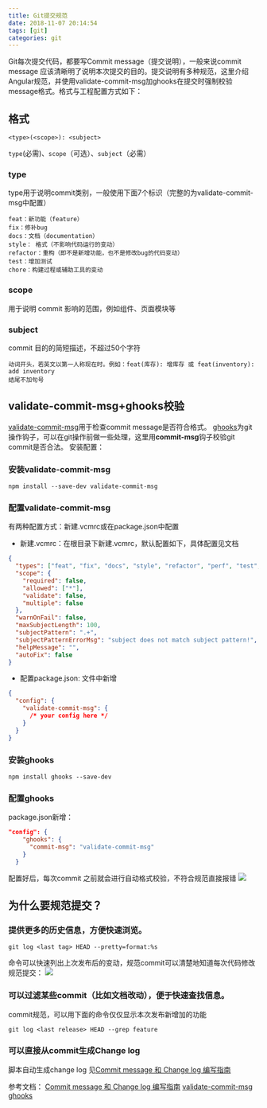 ```yaml
---
title: Git提交规范
date: 2018-11-07 20:14:54
tags: [git]
categories: git
---
```

Git每次提交代码，都要写Commit message（提交说明），一般来说commit message 应该清晰明了说明本次提交的目的。提交说明有多种规范，这里介绍Angular规范，并使用validate-commit-msg加ghooks在提交时强制校验message格式。格式与工程配置方式如下：

## 格式
```text
<type>(<scope>): <subject>
```
`type`(必需)、`scope`（可选）、`subject`（必需）
### **type**
type用于说明commit类别，一般使用下面7个标识（完整的为validate-commit-msg中配置）
```text
feat：新功能（feature）
fix：修补bug
docs：文档（documentation）
style： 格式（不影响代码运行的变动）
refactor：重构（即不是新增功能，也不是修改bug的代码变动）
test：增加测试
chore：构建过程或辅助工具的变动
```
### **scope**
用于说明 commit 影响的范围，例如组件、页面模块等
### **subject**
commit 目的的简短描述，不超过50个字符
```doc
动词开头，若英文以第一人称现在时。例如：feat(库存): 增库存 或 feat(inventory): add inventory
结尾不加句号
```
## **validate-commit-msg**+**ghooks**校验
[validate-commit-msg](https://github.com/conventional-changelog-archived-repos/validate-commit-msg)用于检查commit message是否符合格式。
[ghooks](https://www.npmjs.com/package/ghooks)为git 操作钩子，可以在git操作前做一些处理，这里用**commit-msg**钩子校验git commit是否合法。
安装配置：
### 安装validate-commit-msg
```
npm install --save-dev validate-commit-msg
```
### 配置validate-commit-msg
有两种配置方式：新建.vcmrc或在package.json中配置
 - 新建.vcmrc：在根目录下新建.vcmrc，默认配置如下，具体配置见文档
```json
{
  "types": ["feat", "fix", "docs", "style", "refactor", "perf", "test", "build", "ci", "chore", "revert"],
  "scope": {
    "required": false,
    "allowed": ["*"],
    "validate": false,
    "multiple": false
  },
  "warnOnFail": false,
  "maxSubjectLength": 100,
  "subjectPattern": ".+",
  "subjectPatternErrorMsg": "subject does not match subject pattern!",
  "helpMessage": "",
  "autoFix": false
}
```
 - 配置package.json: 文件中新增
```json
{
  "config": {
    "validate-commit-msg": {
      /* your config here */
    }
  }
}
```
 
### 安装ghooks
```
npm install ghooks --save-dev
```
### 配置ghooks
package.json新增：
```json
"config": {
    "ghooks": {
      "commit-msg": "validate-commit-msg"
    }
  }
```
配置好后，每次commit 之前就会进行自动格式校验，不符合规范直接报错
![](/images/commitVerify.jpg)
## 为什么要规范提交？
### 提供更多的历史信息，方便快速浏览。
```
git log <last tag> HEAD --pretty=format:%s
```
命令可以快速列出上次发布后的变动，规范commit可以清楚地知道每次代码修改
规范提交：
![](/images/commitLog.png)
### 可以过滤某些commit（比如文档改动），便于快速查找信息。
commit规范，可以用下面的命令仅仅显示本次发布新增加的功能
```
git log <last release> HEAD --grep feature
```
### 可以直接从commit生成Change log
脚本自动生成change log 见[Commit message 和 Change log 编写指南](http://www.ruanyifeng.com/blog/2016/01/commit_message_change_log.html)

参考文档：
[Commit message 和 Change log 编写指南](http://www.ruanyifeng.com/blog/2016/01/commit_message_change_log.html)
[validate-commit-msg](https://github.com/conventional-changelog-archived-repos/validate-commit-msg)
[ghooks](https://www.npmjs.com/package/ghooks)